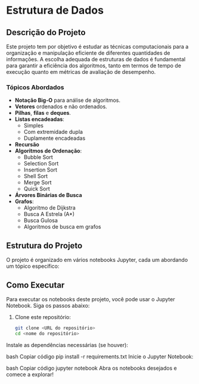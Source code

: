 # Estrutura de Dados

## Descrição do Projeto

Este projeto tem por objetivo é estudar as técnicas computacionais para a organização e manipulação eficiente de diferentes quantidades de informações. A escolha adequada de estruturas de dados é fundamental para garantir a eficiência dos algoritmos, tanto em termos de tempo de execução quanto em métricas de avaliação de desempenho.

### Tópicos Abordados

- **Notação Big-O** para análise de algoritmos.
- **Vetores** ordenados e não ordenados.
- **Pilhas**, **filas** e **deques**.
- **Listas encadeadas**:
  - Simples
  - Com extremidade dupla
  - Duplamente encadeadas
- **Recursão**
- **Algoritmos de Ordenação**:
  - Bubble Sort
  - Selection Sort
  - Insertion Sort
  - Shell Sort
  - Merge Sort
  - Quick Sort
- **Árvores Binárias de Busca**
- **Grafos**:
  - Algoritmo de Dijkstra
  - Busca A Estrela (A*)
  - Busca Gulosa
  - Algoritmos de busca em grafos

## Estrutura do Projeto

O projeto é organizado em vários notebooks Jupyter, cada um abordando um tópico específico:


## Como Executar

Para executar os notebooks deste projeto, você pode usar o Jupyter Notebook. Siga os passos abaixo:

1. Clone este repositório:
   ```bash
   git clone <URL do repositório>
   cd <nome do repositório>

Instale as dependências necessárias (se houver):

bash
Copiar código
pip install -r requirements.txt
Inicie o Jupyter Notebook:

bash
Copiar código
jupyter notebook
Abra os notebooks desejados e comece a explorar!

